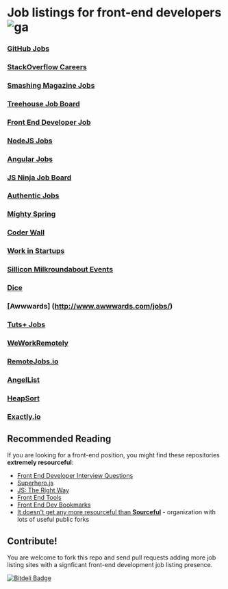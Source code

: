 # Job listings for front-end developers ![ga](https://ga-beacon.appspot.com/UA-35043128-6/frontend-job-listings/readme?pixel)

### [GitHub Jobs](https://jobs.github.com/)

### [StackOverflow Careers](http://careers.stackoverflow.com/)

### [Smashing Magazine Jobs](http://jobs.smashingmagazine.com/)

### [Treehouse Job Board](http://teamtreehouse.com/jobs)

### [Front End Developer Job](http://frontenddeveloperjob.com/)

### [NodeJS Jobs](http://jobs.nodejs.org/)

### [Angular Jobs](http://www.angularjobs.com/)

### [JS Ninja Job Board](http://jobs.jsninja.com/)

### [Authentic Jobs](http://www.authenticjobs.com/)

### [Mighty Spring](http://www.mightyspring.com/)

### [Coder Wall](https://coderwall.com/jobs)

### [Work in Startups](http://workinstartups.com/)

### [Sillicon Milkroundabout Events](http://siliconmilkroundabout.com/)

### [Dice](http://www.dice.com/)

### [Awwwards] (http://www.awwwards.com/jobs/)

### [Tuts+ Jobs](https://jobs.tutsplus.com/)

### [WeWorkRemotely](https://weworkremotely.com/)

### [RemoteJobs.io](http://remotejobs.io/)

### [AngelList](https://angel.co/jobs)

### [HeapSort](http://www.heapsortjobs.com/jobs/search/)

### [Exactly.io](http://exactly.io)

## Recommended Reading

If you are looking for a front-end position, you might find these repositories **extremely resourceful**:

- [Front End Developer Interview Questions](https://github.com/sourceful/Front-end-Developer-Interview-Questions)
- [Superhero.js](http://superherojs.com)
- [JS: The Right Way](http://jstherightway.org/)
- [Front End Tools](https://github.com/sourceful/frontend-tools)
- [Front End Dev Bookmarks](https://github.com/sourceful/frontend-dev-bookmarks)
- [It doesn't get any more resourceful than **Sourceful**](https://github.com/sourceful) - organization with lots of useful public forks

## Contribute!

You are welcome to fork this repo and send pull requests adding more job listing sites with a signficant front-end development job listing presence.

[![Bitdeli Badge](https://d2weczhvl823v0.cloudfront.net/bevacqua/frontend-job-listings/trend.png)](https://bitdeli.com/free "Bitdeli Badge")
